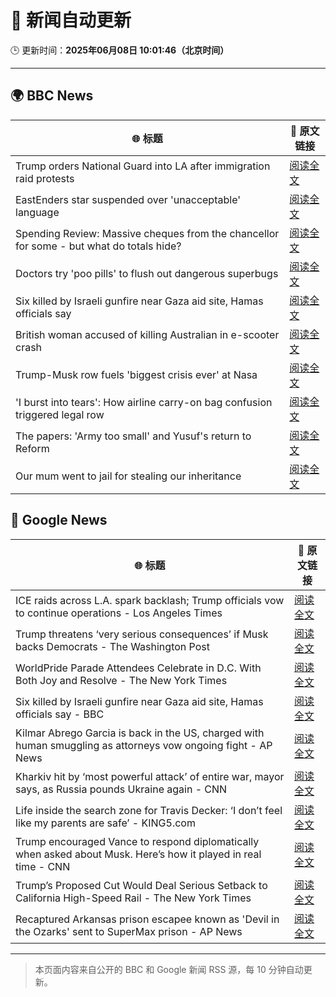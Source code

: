 # 🧠 新闻自动更新

🕒 更新时间：**2025年06月08日 10:01:46（北京时间）**

---

## 🌍 BBC News

| 🌐 标题 | 🔗 原文链接 |
|--------|-------------|
| Trump orders National Guard into LA after immigration raid protests | [阅读全文](https://www.bbc.com/news/articles/c4gkyggekgyo) |
| EastEnders star suspended over 'unacceptable' language | [阅读全文](https://www.bbc.com/news/articles/cx2qxd1e1pyo) |
| Spending Review: Massive cheques from the chancellor for some - but what do totals hide? | [阅读全文](https://www.bbc.com/news/articles/cx2x1e441p2o) |
| Doctors try 'poo pills' to flush out dangerous superbugs | [阅读全文](https://www.bbc.com/news/articles/clyge290l4xo) |
| Six killed by Israeli gunfire near Gaza aid site, Hamas officials say | [阅读全文](https://www.bbc.com/news/articles/cy5evz4xdklo) |
| British woman accused of killing Australian in e-scooter crash | [阅读全文](https://www.bbc.com/news/articles/c628122ex94o) |
| Trump-Musk row fuels 'biggest crisis ever' at Nasa | [阅读全文](https://www.bbc.com/news/articles/c87jq0djw00o) |
| 'I burst into tears': How airline carry-on bag confusion triggered legal row | [阅读全文](https://www.bbc.com/news/articles/cz70ny09x07o) |
| The papers: 'Army too small' and Yusuf's return to Reform | [阅读全文](https://www.bbc.com/news/articles/c8d12vly761o) |
| Our mum went to jail for stealing our inheritance | [阅读全文](https://www.bbc.com/news/articles/cvgdzznggdvo) |

## 📰 Google News

| 🌐 标题 | 🔗 原文链接 |
|--------|-------------|
| ICE raids across L.A. spark backlash; Trump officials vow to continue operations - Los Angeles Times | [阅读全文](https://news.google.com/rss/articles/CBMikgFBVV95cUxPWk9pNWJFUXl5UVhqNkthd055eFdWRGdvWDZoRDhKV0ZLM2p3MjNiZTFzaFhlYW1VWWwydkhmREpsSF9BdkxtUmxUa3R3LTlXUUl4eEFEWEs2LUpUNHhXT2Z6MG9SZ015WkFrVTlMQVhrWHBVV3N4aUpTM0poYUUtZld3UEVHbVFRdWowNU40dnFfQQ?oc=5) |
| Trump threatens ‘very serious consequences’ if Musk backs Democrats - The Washington Post | [阅读全文](https://news.google.com/rss/articles/CBMigwFBVV95cUxQTk9XSWVkT2pVY0k2SS1acWdETTF6YnV0ckpDT1IyWXNOUWE5N0JQeWhvb3pfT191UFdIcHFMcTZaanZTUElaaV9Jby1QNW5EZFdJaDFkUG84TFUyZ3lCYVJ6SFJuMVB1VGZvUUozeHN0ZUVLeXFsM1dhLXdkMnlwQTdkOA?oc=5) |
| WorldPride Parade Attendees Celebrate in D.C. With Both Joy and Resolve - The New York Times | [阅读全文](https://news.google.com/rss/articles/CBMif0FVX3lxTE1vVDR1Sl91dzY5SEgwcG12aHE4U0VyOUtrd0FYTEtTdFZyWlF1WFBldzBQQUZWVjJldzk4ZjF3SWRUbVpyNFFLWXQtT2ZJM0xOaFRuV1laWnpvZ2x3eEpkakFCUDltT1ZpUWhaYTAyUnZWYnhrMmZRQzNxSFFsNE0?oc=5) |
| Six killed by Israeli gunfire near Gaza aid site, Hamas officials say - BBC | [阅读全文](https://news.google.com/rss/articles/CBMiWkFVX3lxTE1QQmh2ek9ydFZMVjlTMjd2NWZBQV9Rem9FdUhhcjRrX2VFY1k4VFRrYTlmUGxnNFJHX1J6bEpwclFScnhOZWFmTHJCN1JBVENub2JKa1ZudlZNd9IBX0FVX3lxTE5EdVNETG56SHlZbUxGS1M3cWg2bEtfNkxxUTFNS2RWTUtHRHBPVUZxeGlvTUhBbXJjcGg3OWhEWm9kVzBCYkNQOFAzR3JvdXprRTB6eTVSbGdqLXFiTHdV?oc=5) |
| Kilmar Abrego Garcia is back in the US, charged with human smuggling as attorneys vow ongoing fight - AP News | [阅读全文](https://news.google.com/rss/articles/CBMiugFBVV95cUxPVy1aVDhKa2lldW53X2RPV19VQlZGVm1la3VHRkRTUDk5QWZ1UzAzblVUem1tSzNFYXo3ZWJaZUNXSUdhUVJUOFJxcFFYOGtld2txNW9yVy0zcnVZeHJGWl9VQk1RcVJVejBkTjU3Y2M0OWhTbGlDemtzZFMyTTVZVUcxNWFYYkRUb3pNaE5kczFiRWVRNVJsY01mMVNjUjliT3h4c3V4QU1SVnlrTTBRZXFmcERVMlM1dXc?oc=5) |
| Kharkiv hit by ‘most powerful attack’ of entire war, mayor says, as Russia pounds Ukraine again - CNN | [阅读全文](https://news.google.com/rss/articles/CBMigwFBVV95cUxOOFdYQkpWa2xwc3RiV3VTYjYwbjlBZFl5SkdlYzdydXZrc2FBcmx0OFNUM25QakZUSF9kVGhUOWJ0UWpDZHBHbWh1ek1yYnNpWUNranlqX1hnYlFZSHlESlpoalYwUWlYZF9XQkV4MEZWSG1YOHFDWHBPOU5IcUdtQW43WdIBiAFBVV95cUxPbjVUZzBxRlNlSndSMkdRWnJEZmcxMGRqbTJ5WXFJWmdnTS1zNmNUZWthOXV6OTdVVjNoQnJqUVhKRml0YzVaaG90TTNvbWwxRjYzbWVnV0pKcGVrRmdtRHNiYUwxSERvVTI0ZXJLMTNNMFducWZwUGk0V0EtR2V2RWdiZmdCQ0Ff?oc=5) |
| Life inside the search zone for Travis Decker: ‘I don’t feel like my parents are safe’ - KING5.com | [阅读全文](https://news.google.com/rss/articles/CBMiuwFBVV95cUxON0VPeWtFSUlsUjFHb3lKRUVMS0hCOTZ1alY5OHVQeWlqZTRkXzhTc0ZmQlplY0tyRTZJV3IxQmxSVFFtM3NPTkFBckVTRmJwNV91OGY4YVpkYk9yZEgwLWN5S0FOTlpCUmJDV1h2X0RVZ21jT1FxaTRtd2VVeGQxb0k1RUhObnVHc1BQZUkxdjJZelFCaWR0eHZaenlyWGRoM1ZEdzZXWWZiOUl6eVduWmRBN0lNMHFfZ1Rr?oc=5) |
| Trump encouraged Vance to respond diplomatically when asked about Musk. Here’s how it played in real time - CNN | [阅读全文](https://news.google.com/rss/articles/CBMidEFVX3lxTE1JYUxSRTd0TmJnYTNsbURyd19LRzc1OU5NN29tVnhzTC1abFhxbU93NFliNGJERTlmeEYtQ0JsMFljNzEtTFNkUHRibEtpckRscEplVFFnbkhXYm9OamhjSXRBeXpONDFIM2JxaDF0VlBkUVd20gF6QVVfeXFMTzVkS3RMdG5uRTdBWXd3cGhlVFJIMFhzTThsMDJvc1pPdzFpaE9NcVZ3RG5zZF9aLWZNbVFPUy1pQ283SlFNUmw1WE5mTzc2UlVQMmRUT0RWaFhMcEVDZXlJejdtaW1fUHRUT0VCZmNGdVpmUHRFWVVBTWc?oc=5) |
| Trump’s Proposed Cut Would Deal Serious Setback to California High-Speed Rail - The New York Times | [阅读全文](https://news.google.com/rss/articles/CBMijgFBVV95cUxOakRHSlVzZFR1TUZsZXd3UG9qSF9rbmJTUVR4YWdUanRfbHR6NnBBVi04ODNma1RPZXlQU0d5Q1Y5Z0xHZWhCZnE0VlByWjB0NFBHTXVlamc5NzJZMlJIaGxyYW4tWE9QWWZTbFhDRFRCWU1BTHZUQi1HTUFxSnVHRkdIODZsZ050NXM5X3B3?oc=5) |
| Recaptured Arkansas prison escapee known as 'Devil in the Ozarks' sent to SuperMax prison - AP News | [阅读全文](https://news.google.com/rss/articles/CBMiswFBVV95cUxQVjhaelZoYzFlcFBObXVoQUpsYlJxcmhZVFZEOVJRTGhDVThOaXQ4Mmp0VTNIak16YVVoUVZrQkhtbzlzN21rblNpMnpCRXo1b3NkY3diX0VUT2s2OEhTMDB6azV0NG84ODRRLUtGRG9EZi12T2w1dW9sX0h4dGpjY3pnRVBHM0JPNlctdndJaUZndjl4QjZQTHpNZGlVXzNIZXRvb3hTOVRzbGRBY0tVVm94SQ?oc=5) |

---
> 本页面内容来自公开的 BBC 和 Google 新闻 RSS 源，每 10 分钟自动更新。
